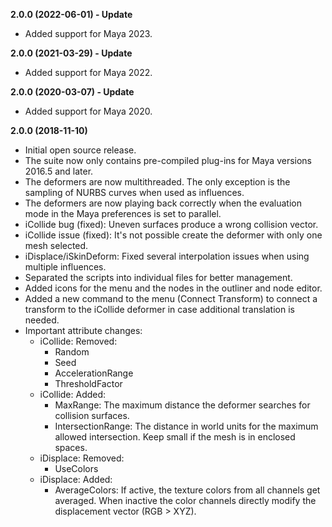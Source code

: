**2.0.0 (2022-06-01) - Update**
* Added support for Maya 2023.

**2.0.0 (2021-03-29) - Update**
* Added support for Maya 2022.

**2.0.0 (2020-03-07) - Update**
* Added support for Maya 2020.

**2.0.0 (2018-11-10)**
* Initial open source release.
* The suite now only contains pre-compiled plug-ins for Maya versions 2016.5 and later.
* The deformers are now multithreaded. The only exception is the sampling of NURBS curves when used as influences.
* The deformers are now playing back correctly when the evaluation mode in the Maya preferences is set to parallel.
* iCollide bug (fixed): Uneven surfaces produce a wrong collision vector.
* iCollide issue (fixed): It's not possible create the deformer with only one mesh selected.
* iDisplace/iSkinDeform: Fixed several interpolation issues when using multiple influences.
* Separated the scripts into individual files for better management.
* Added icons for the menu and the nodes in the outliner and node editor.
* Added a new command to the menu (Connect Transform) to connect a transform to the iCollide deformer in case additional translation is needed.
* Important attribute changes:
    - iCollide: Removed:
        - Random
        - Seed
        - AccelerationRange
        - ThresholdFactor
    - iCollide: Added:
        - MaxRange: The maximum distance the deformer searches for collision surfaces.
        - IntersectionRange: The distance in world units for the maximum allowed intersection. Keep small if the mesh is in enclosed spaces.
    - iDisplace: Removed:
        - UseColors
    - iDisplace: Added:
        - AverageColors: If active, the texture colors from all channels get averaged. When inactive the color channels directly modify the displacement vector (RGB > XYZ).
